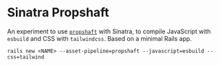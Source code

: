 # Sinatra Propshaft

An experiment to use [`propshaft`](https://github.com/rails/propshaft) with Sinatra, to compile
JavaScript with `esbuild` and CSS with `tailwindcss`. Based on a minimal Rails app.

```
rails new <NAME> --asset-pipeline=propshaft --javascript=esbuild --css=tailwind
```
